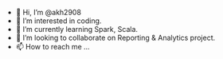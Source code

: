 - 👋 Hi, I’m @akh2908
- 👀 I’m interested in coding.
- 🌱 I’m currently learning Spark, Scala.
- 💞️ I’m looking to collaborate on Reporting & Analytics project.
- 📫 How to reach me ...

<!---
akh2908/akh2908 is a ✨ special ✨ repository because its `README.md` (this file) appears on your GitHub profile.
You can click the Preview link to take a look at your changes.
--->
